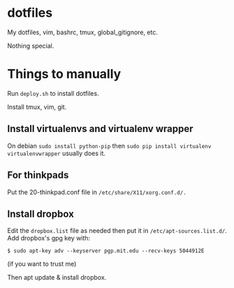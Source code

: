 dotfiles
========

My dotfiles, vim, bashrc, tmux, global_gitignore, etc.

Nothing special.

# Things to manually

Run `deploy.sh` to install dotfiles.

Install tmux, vim, git.

## Install virtualenvs and virtualenv wrapper

On debian `sudo install python-pip` then `sudo pip install virtualenv
virtualenvwrapper` usually does it.

## For thinkpads

Put the 20-thinkpad.conf file in `/etc/share/X11/xorg.conf.d/.`


## Install dropbox

Edit the `dropbox.list` file as needed then put it in
`/etc/apt-sources.list.d/`. Add dropbox's gpg key with:

```
$ sudo apt-key adv --keyserver pgp.mit.edu --recv-keys 5044912E
```

(if you want to trust me)

Then apt update & install dropbox.
